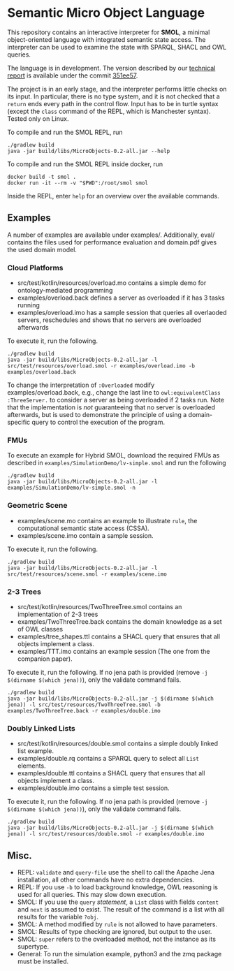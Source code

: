 # Semantic Micro Object Language

This repository contains an interactive interpreter for **SMOL**, a
minimal object-oriented language with integrated semantic state
access.  The interpreter can be used to examine the state with SPARQL,
SHACL and OWL queries.

The language is in development. The version described by our [technical report](https://ebjohnsen.org/publication/rr499.pdf) is available under the commit  [351ee57](https://github.com/Edkamb/SemanticObjects/commit/351ee5723b916dd9b52a89e4608615e02443da96).
 
The project is in an early stage, and the interpreter performs little checks on its input. 
In particular, there is no type system, and it is not checked that a `return` ends every path in the control flow.
Input has to be in turtle syntax (except the `class` command of the REPL, which is Manchester syntax).
Tested only on Linux. 

To compile and run the SMOL REPL, run
```
./gradlew build
java -jar build/libs/MicroObjects-0.2-all.jar --help
```

To compile and run the SMOL REPL inside docker, run
```
docker build -t smol .
docker run -it --rm -v "$PWD":/root/smol smol
```

Inside the REPL, enter `help` for an overview over the available commands.

## Examples
A number of examples are available under examples/.
Additionally, eval/ contains the files used for performance evaluation and domain.pdf gives the used domain model.


### Cloud Platforms

* src/test/kotlin/resources/overload.mo contains a simple demo for ontology-mediated programming
* examples/overload.back defines a server as overloaded if it has 3 tasks running
* examples/overload.imo has a sample session that queries all overlaoded servers, reschedules and shows that no servers are overloaded afterwards

To execute it, run the following.
```
./gradlew build
java -jar build/libs/MicroObjects-0.2-all.jar -l src/test/resources/overload.smol -r examples/overload.imo -b examples/overload.back 
```

To change the interpretation of `:Overloaded` modify examples/overload.back, e.g., change the last line to `owl:equivalentClass :ThreeServer.` to consider a server as being overloaded if 2 tasks run.
Note that the implementation is *not* guaranteeing that no server is overloaded afterwards, but is used to demonstrate the principle of using a domain-specific query to control the execution of the program.

### FMUs 
To execute an example for Hybrid SMOL, download the required FMUs as described in `examples/SimulationDemo/lv-simple.smol` and run the following
```
./gradlew build
java -jar build/libs/MicroObjects-0.2-all.jar -l examples/SimulationDemo/lv-simple.smol -n
```
### Geometric Scene

* examples/scene.mo contains an example to illustrate `rule`, the computational semantic state access (CSSA).
* examples/scene.imo contain a sample session.

To execute it, run the following.
```
./gradlew build
java -jar build/libs/MicroObjects-0.2-all.jar -l src/test/resources/scene.smol -r examples/scene.imo
```

### 2-3 Trees

* src/test/kotlin/resources/TwoThreeTree.smol contains an implementation of 2-3 trees
* examples/TwoThreeTree.back contains the domain knowledge as a set of OWL classes
* examples/tree_shapes.ttl contains a SHACL query that ensures that all objects implement a class.
* examples/TTT.imo contains an example session (The one from the companion paper).

To execute it, run the following. If no jena path is provided (remove `-j $(dirname $(which jena))`), only the validate command fails.
```
./gradlew build
java -jar build/libs/MicroObjects-0.2-all.jar -j $(dirname $(which jena)) -l src/test/resources/TwoThreeTree.smol -b examples/TwoThreeTree.back -r examples/double.imo 
```




### Doubly Linked Lists

 * src/test/kotlin/resources/double.smol contains a simple doubly linked list example.
 * examples/double.rq contains a SPARQL query to select all `List` elements.
 * examples/double.ttl contains a SHACL query that ensures that all objects implement a class.
 * examples/double.imo contains a simple test session.

To execute it, run the following. If no jena path is provided (remove `-j $(dirname $(which jena))`), only the validate command fails.
```
./gradlew build
java -jar build/libs/MicroObjects-0.2-all.jar -j $(dirname $(which jena)) -l src/test/resources/double.smol -r examples/double.imo 
```




## Misc.
 
  * REPL: `validate` and `query-file` use the shell to call the Apache Jena installation, all other commands have no extra dependencies.
  * REPL: If you use `-b` to load background knowledge, OWL reasoning is used for all queries. This may slow down execution.
  * SMOL: If you use the `query` *statement*, a `List` class with fields `content` and `next` is assumed to exist. The result of the command is a list with all results for the variable `?obj`. 
  * SMOL: A method modified by `rule` is not allowed to have parameters. 
  * SMOL: Results of type checking are ignored, but output to the user.
  * SMOL: `super` refers to the overloaded method, not the instance as its supertype.
  * General: To run the simulation example, python3 and the zmq package must be installed. 
